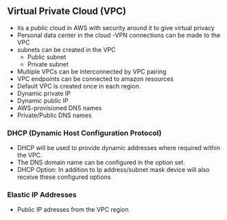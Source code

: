 ## Virtual Private Cloud (VPC)
- its a public cloud in AWS with security around it to give virtual privacy
- Personal data center in the cloud
-VPN connections can be made to the VPC
- subnets can be created in the VPC
  - Public subnet
  - Private subnet
- Multiple VPCs can be interconnected by VPC pairing
- VPC endpoints can be connected to amazon resources
- Default VPC is created once in each region.
- Dynamic private IP
- Dynamic public IP
- AWS-provisioned DNS names
- Private/Public DNS names

### DHCP (Dynamic Host Configuration Protocol)
- DHCP will be used to provide dynamic addresses where required within the VPC.
- The DNS domain name can be configured in the option set.
- DHCP Option: In addition to Ip address/subnet mask device will also receive these configured options

### Elastic IP Addresses
- Public IP adresses from the VPC region

